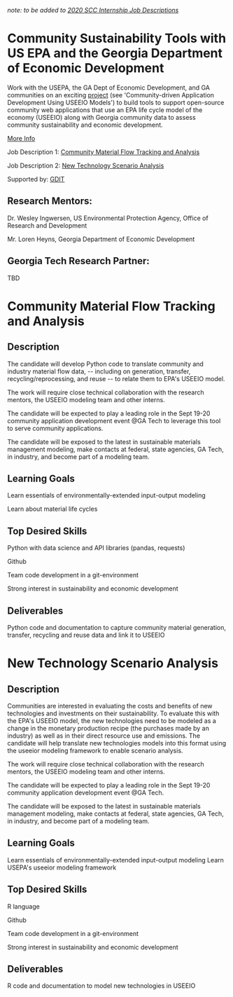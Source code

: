 *note: to be added to [2020 SCC Internship Job Descriptions](http://smartcities.gatech.edu/2020-scc-internship-job-descriptions)*

# Community Sustainability Tools with US EPA and the Georgia Department of Economic Development
Work with the USEPA, the GA Dept of Economic Development, and GA communities on an exciting [project](https://www.epa.gov/research/regional-sustainability-and-environmental-sciences-research-program-reses)
(see 'Community-driven Application Development Using USEEIO Models') to build tools to support open-source community
 web applications that use an EPA life cycle model of the economy (USEEIO) along with Georgia community data
  to assess community sustainability and economic development.

[More Info](http://model.georgia.org)

Job Description 1: [Community Material Flow Tracking and Analysis](#Community-Material-Flow-Tracking-and-Analysis)

Job Description 2: [New Technology Scenario Analysis](#New-Technology-Scenario-Analysis)

Supported by: [GDIT](https://www.gdit.com/)

## Research Mentors:
Dr. Wesley Ingwersen, US Environmental Protection Agency, Office of Research and Development

Mr. Loren Heyns, Georgia Department of Economic Development

## Georgia Tech Research Partner:
TBD

# Community Material Flow Tracking and Analysis

## Description
The candidate will develop Python code to translate community and industry material flow data,
 -- including on generation, transfer, recycling/reprocessing, and reuse -- to relate them to EPA's USEEIO model.   

The work will require close technical collaboration with the research mentors, the USEEIO modeling team
 and other interns.

The candidate will be expected to play a leading role in the Sept 19-20 community application
 development event @GA Tech to leverage this tool to serve community applications.

The candidate will be exposed to the latest in sustainable materials management modeling, make contacts at
federal, state agencies, GA Tech, in industry, and become part of a modeling team.

## Learning Goals
Learn essentials of environmentally-extended input-output modeling

Learn about material life cycles

## Top Desired Skills
Python with data science and API libraries (pandas, requests)

Github

Team code development in a git-environment

Strong interest in sustainability and economic development

## Deliverables
Python code and documentation to capture community material generation, transfer, recycling and reuse data and link it to USEEIO


# New Technology Scenario Analysis

## Description
Communities are interested in evaluating the costs and benefits of new technologies and investments on their sustainability.
To evaluate this with the EPA's USEEIO model, the new technologies need to be modeled as a change in the monetary production
recipe (the purchases made by an industry) as well as in their direct resource use and emissions. The candidate will help
translate new technologies models into this format using the useeior modeling framework to enable scenario analysis.

The work will require close technical collaboration with the research mentors, the USEEIO modeling team and other interns.

The candidate will be expected to play a leading role in the Sept 19-20 community application development event @GA Tech.

The candidate will be exposed to the latest in sustainable materials management modeling, make contacts at
federal, state agencies, GA Tech, in industry, and become part of a modeling team.

## Learning Goals
Learn essentials of environmentally-extended input-output modeling
Learn USEPA's useeior modeling framework

## Top Desired Skills
R language

Github

Team code development in a git-environment

Strong interest in sustainability and economic development

## Deliverables
R code and documentation to model new technologies in USEEIO
